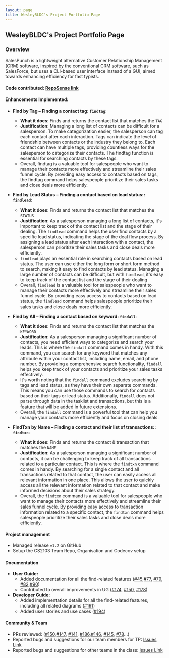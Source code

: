 ```yaml
---
layout: page
title: WesleyBLDC's Project Portfolio Page
---
```


<div style="page-break-after: always;"></div>

## WesleyBLDC's Project Portfolio Page
### Overview
SalesPunch is a lightweight alternative Customer Relationship Management (CRM)
software, inspired by the conventional CRM software, such as SalesForce, but uses
a CLI-based user interface instead of a GUI, aimed towards enhancing efficiency
for fast typists.
#### Code contributed: [RepoSense link](https://nus-cs2103-ay2223s2.github.io/tp-dashboard/?search=wesleybldc&breakdown=true&sort=groupTitle%20dsc&sortWithin=title&since=2023-02-17&timeframe=commit&mergegroup=&groupSelect=groupByRepos&checkedFileTypes=docs~functional-code~test-code~other)

#### Enhancements Implemented:

* **Find by Tag – Finding a contact tag: `findtag`**: 
  * **What it does**: Finds and returns the contact list that matches the `TAG`
  * **Justification**: Managing a long list of contacts can be difficult for a salesperson. To make categorization easier, the salesperson can tag each contact after each interaction. Tags can indicate the level of friendship between contacts or the industry they belong to. Each contact can have multiple tags, providing countless ways for the salesperson to categorize their contacts. The findtag function is essential for searching contacts by these tags.
  * Overall, findtag is a valuable tool for salespeople who want to manage their contacts more effectively and streamline their sales funnel cycle. By providing easy access to contacts based on tags, the findtag command helps salespeople prioritize their sales tasks and close deals more efficiently.

* **Find by Lead Status – Finding a contact based on lead status:: `findlead`**: 
  * **What it does**: Finds and returns the contact list that matches the `STATUS`
  * **Justification**: As a salesperson managing a long list of contacts, it's important to keep track of the contact list and the stage of their dealing. The `findlead` command helps the user find contacts by a specific lead status, indicating the stage of the deal flow process. By assigning a lead status after each interaction with a contact, the salesperson can prioritize their sales tasks and close deals more efficiently.
  * `findlead` plays an essential role in searching contacts based on lead status. The user can use either the long form or short form method to search, making it easy to find contacts by lead status. Managing a large number of contacts can be difficult, but with `findlead`, it's easy to keep track of the contact list and the stage of their dealing
  * Overall, `findlead` is a valuable tool for salespeople who want to manage their contacts more effectively and streamline their sales funnel cycle. By providing easy access to contacts based on lead status, the `findlead` command helps salespeople prioritize their sales tasks and close deals more efficiently.

* **Find by All – Finding a contact based on keyword: `findall`**: 
  * **What it does**: Finds and returns the contact list that matches the `KEYWORD`
  * **Justification**: As a salesperson managing a significant number of contacts, you need efficient ways to categorize and search your leads. This is where the `findall` command comes in handy. With this command, you can search for any keyword that matches any attribute within your contact list, including name, email, and phone number. By providing a comprehensive search functionality, `findall` helps you keep track of your contacts and prioritize your sales tasks effectively. 
  * It's worth noting that the `findall` command excludes searching by tags and lead status, as they have their own separate commands. This means you can use those commands to search for contacts based on their tags or lead status. Additionally, `findall` does not parse through data in the tasklist and transactions, but this is a feature that will be added in future extensions.
  * Overall, the `findall` command is a powerful tool that can help you manage your contacts more efficiently and focus on closing deals.

* **FindTxn by Name – Finding a contact and their list of transactions:: `findtxn`**: 
  * **What it does**: Finds and returns the contact & transaction that matches the `NAME`
  * **Justification**: As a salesperson managing a significant number of contacts, it can be challenging to keep track of all transactions related to a particular contact. This is where the `findtxn` command comes in handy. By searching for a single contact and all transactions related to that contact, the user can easily access all relevant information in one place. This allows the user to quickly access all the relevant information related to that contact and make informed decisions about their sales strategy.
  * Overall, the `findtxn` command is a valuable tool for salespeople who want to manage their contacts more effectively and streamline their sales funnel cycle. By providing easy access to transaction information related to a specific contact, the `findtxn` command helps salespeople prioritize their sales tasks and close deals more efficiently.

#### Project management
  * Managed release `v1.2` on GitHub
  * Setup the CS2103 Team Repo, Organisation and Codecov setup

#### Documentation
  * **User Guide:**
    * Added documentation for all the find-related features ([#45](https://github.com/AY2223S2-CS2103-W16-4/tp/pull/45),[#77](https://github.com/AY2223S2-CS2103-W16-4/tp/pull/77), [#79](https://github.com/AY2223S2-CS2103-W16-4/tp/pull/79), [#82](https://github.com/AY2223S2-CS2103-W16-4/tp/pull/82),[#90](https://github.com/AY2223S2-CS2103-W16-4/tp/pull/90))
    * Contributed to overall improvements in UG ([#174](https://github.com/AY2223S2-CS2103-W16-4/tp/pull/174), [#150](https://github.com/AY2223S2-CS2103-W16-4/tp/pull/150), [#178](https://github.com/AY2223S2-CS2103-W16-4/tp/pull/178))
  * **Developer Guide:**
    * Added implementation details for all the find-related features, including all related diagrams ([#191](https://github.com/AY2223S2-CS2103-W16-4/tp/pull/191))
    * Added user stories and use cases ([#194](https://github.com/AY2223S2-CS2103-W16-4/tp/pull/194))

#### Community & Team
  * PRs reviewed: ([#150](https://github.com/AY2223S2-CS2103-W16-4/tp/pull/150),[#147](https://github.com/AY2223S2-CS2103-W16-4/tp/pull/147), [#141](https://github.com/AY2223S2-CS2103-W16-4/tp/pull/141), [#186](https://github.com/AY2223S2-CS2103-W16-4/tp/pull/186),[#146](https://github.com/AY2223S2-CS2103-W16-4/tp/pull/146), [#145](https://github.com/AY2223S2-CS2103-W16-4/tp/pull/145), [#78](https://github.com/AY2223S2-CS2103-W16-4/tp/pull/78)...)
  * Reported bugs and suggestions for our team members for TP: [Issues Link](https://github.com/AY2223S2-CS2103-W16-4/tp/issues?q=is%3Aissue+author%3AWesleyBLDC+is%3Aclosed)
  * Reported bugs and suggestions for other teams in the class: [Issues Link](https://github.com/WesleyBLDC/ped/issues)

<!-- #### Contributions to team-based tasks:


- Review, comment and approve teammate PRs

#### Review/mentoring contributions:

Links to PRs reviewed, instances of helping team members in other ways.

#### Contributions beyond the project team:


- Setup the CS2103 Team Repo and Organisation
- Codecov setup for repo
- Adding description for Saving the data file and Editing the data file
- Updated UG for find feature
- Wrote findtag feature
  - Wrote unit tests for findtag
  - UG,DG for findtag feature
- Wrote findlead feature
  - Wrote unit tests for findlead
  - UG,DG for findlead feature
- Wrote findall feature
  - Wrote unit tests for findall
  - UG,DG ffor findall feature
- Wrote findtxn feature
  - Wrote unit tests for findtxn
  - UG,DG for findtxn feature -->
